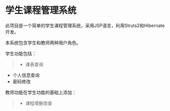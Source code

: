 # 学生课程管理系统
此项目是一个简单的学生课程管理系统，采用JSP语言，利用Struts2和Hibernate开发。

本系统包含学生和教师两种用户角色。

学生功能包括：
>+ 课表查询
+ 个人信息查询
+ 密码修改

教师功能在学生功能的基础上添加：
>+ 课程增删改查

